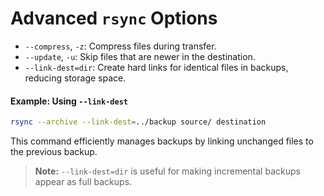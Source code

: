 
# Advanced `rsync` Options

- `--compress`, `-z`: Compress files during transfer.
- `--update`, `-u`: Skip files that are newer in the destination.
- `--link-dest=dir`: Create hard links for identical files in backups, reducing storage space.

#### Example: Using `--link-dest`
```bash
rsync --archive --link-dest=../backup source/ destination
```

This command efficiently manages backups by linking unchanged files to the previous backup.

> **Note:** `--link-dest=dir` is useful for making incremental backups appear as full backups.

